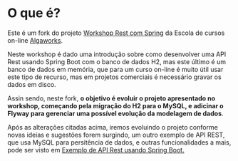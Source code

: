 # O que é?

Este é um fork do projeto <a href="https://github.com/algaworks/workshop-rest-spring">Workshop Rest com Spring</a> da Escola de cursos on-line <a href="http://www.algaworks.com">Algaworks</a>.  

Neste workshop é dado uma introdução sobre como desenvolver uma API Rest usando Spring Boot com o banco de dados H2, 
mas este último é um banco de dados em memória, que para um curso on-line é muito útil usar este tipo de recurso, mas em projetos comerciais é necessário gravar os dados em disco.    

Assin sendo, neste fork, **o objetivo é evoluir o projeto apresentado no workshop, começando pela migração do H2 para o MySQL, e adicinar o Flyway para gerenciar uma possível evolução da modelagem de dados**.  

Após as alterações citadas acima, iremos evoluindo o projeto conforme novas ideias e sugestões forem surgindo,  um outro exemplo de API REST, que usa MySQL para persitência de dados, e outras funcionalidades a mais, pode ser visto em <a href="https://github.com/rmnresende/spring-boot-jpa-oauth-api-rest"> Exemplo de API Rest usando Spring Boot.</a>

